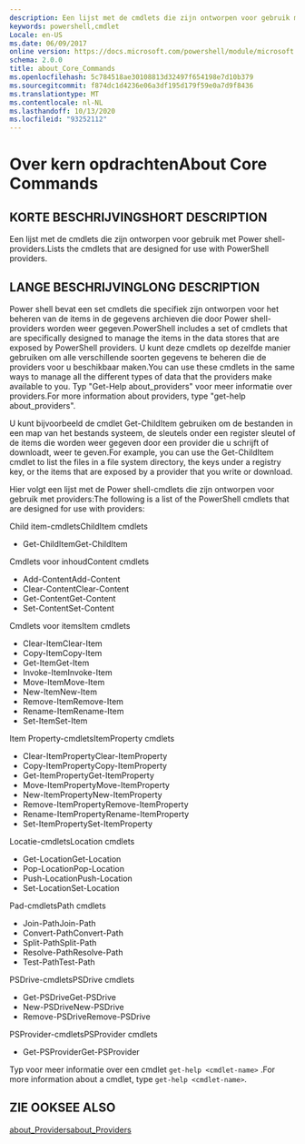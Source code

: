 ```yaml
---
description: Een lijst met de cmdlets die zijn ontworpen voor gebruik met Power shell-providers.
keywords: powershell,cmdlet
Locale: en-US
ms.date: 06/09/2017
online version: https://docs.microsoft.com/powershell/module/microsoft.powershell.core/about/about_core_commands?view=powershell-7&WT.mc_id=ps-gethelp
schema: 2.0.0
title: about_Core_Commands
ms.openlocfilehash: 5c784518ae30108813d32497f654198e7d10b379
ms.sourcegitcommit: f874dc1d4236e06a3df195d179f59e0a7d9f8436
ms.translationtype: MT
ms.contentlocale: nl-NL
ms.lasthandoff: 10/13/2020
ms.locfileid: "93252112"
---
```

# <a name="about-core-commands"></a><span data-ttu-id="27001-104">Over kern opdrachten</span><span class="sxs-lookup"><span data-stu-id="27001-104">About Core Commands</span></span>

## <a name="short-description"></a><span data-ttu-id="27001-105">KORTE BESCHRIJVING</span><span class="sxs-lookup"><span data-stu-id="27001-105">SHORT DESCRIPTION</span></span>
<span data-ttu-id="27001-106">Een lijst met de cmdlets die zijn ontworpen voor gebruik met Power shell-providers.</span><span class="sxs-lookup"><span data-stu-id="27001-106">Lists the cmdlets that are designed for use with PowerShell providers.</span></span>

## <a name="long-description"></a><span data-ttu-id="27001-107">LANGE BESCHRIJVING</span><span class="sxs-lookup"><span data-stu-id="27001-107">LONG DESCRIPTION</span></span>

<span data-ttu-id="27001-108">Power shell bevat een set cmdlets die specifiek zijn ontworpen voor het beheren van de items in de gegevens archieven die door Power shell-providers worden weer gegeven.</span><span class="sxs-lookup"><span data-stu-id="27001-108">PowerShell includes a set of cmdlets that are specifically designed to manage the items in the data stores that are exposed by PowerShell providers.</span></span>
<span data-ttu-id="27001-109">U kunt deze cmdlets op dezelfde manier gebruiken om alle verschillende soorten gegevens te beheren die de providers voor u beschikbaar maken.</span><span class="sxs-lookup"><span data-stu-id="27001-109">You can use these cmdlets in the same ways to manage all the different types of data that the providers make available to you.</span></span> <span data-ttu-id="27001-110">Typ "Get-Help about_providers" voor meer informatie over providers.</span><span class="sxs-lookup"><span data-stu-id="27001-110">For more information about providers, type "get-help about_providers".</span></span>

<span data-ttu-id="27001-111">U kunt bijvoorbeeld de cmdlet Get-ChildItem gebruiken om de bestanden in een map van het bestands systeem, de sleutels onder een register sleutel of de items die worden weer gegeven door een provider die u schrijft of downloadt, weer te geven.</span><span class="sxs-lookup"><span data-stu-id="27001-111">For example, you can use the Get-ChildItem cmdlet to list the files in a file system directory, the keys under a registry key, or the items that are exposed by a provider that you write or download.</span></span>

<span data-ttu-id="27001-112">Hier volgt een lijst met de Power shell-cmdlets die zijn ontworpen voor gebruik met providers:</span><span class="sxs-lookup"><span data-stu-id="27001-112">The following is a list of the PowerShell cmdlets that are designed for use with providers:</span></span>

<span data-ttu-id="27001-113">Child item-cmdlets</span><span class="sxs-lookup"><span data-stu-id="27001-113">ChildItem cmdlets</span></span>

- <span data-ttu-id="27001-114">Get-ChildItem</span><span class="sxs-lookup"><span data-stu-id="27001-114">Get-ChildItem</span></span>

<span data-ttu-id="27001-115">Cmdlets voor inhoud</span><span class="sxs-lookup"><span data-stu-id="27001-115">Content cmdlets</span></span>

- <span data-ttu-id="27001-116">Add-Content</span><span class="sxs-lookup"><span data-stu-id="27001-116">Add-Content</span></span>
- <span data-ttu-id="27001-117">Clear-Content</span><span class="sxs-lookup"><span data-stu-id="27001-117">Clear-Content</span></span>
- <span data-ttu-id="27001-118">Get-Content</span><span class="sxs-lookup"><span data-stu-id="27001-118">Get-Content</span></span>
- <span data-ttu-id="27001-119">Set-Content</span><span class="sxs-lookup"><span data-stu-id="27001-119">Set-Content</span></span>

<span data-ttu-id="27001-120">Cmdlets voor items</span><span class="sxs-lookup"><span data-stu-id="27001-120">Item cmdlets</span></span>

- <span data-ttu-id="27001-121">Clear-Item</span><span class="sxs-lookup"><span data-stu-id="27001-121">Clear-Item</span></span>
- <span data-ttu-id="27001-122">Copy-Item</span><span class="sxs-lookup"><span data-stu-id="27001-122">Copy-Item</span></span>
- <span data-ttu-id="27001-123">Get-Item</span><span class="sxs-lookup"><span data-stu-id="27001-123">Get-Item</span></span>
- <span data-ttu-id="27001-124">Invoke-Item</span><span class="sxs-lookup"><span data-stu-id="27001-124">Invoke-Item</span></span>
- <span data-ttu-id="27001-125">Move-Item</span><span class="sxs-lookup"><span data-stu-id="27001-125">Move-Item</span></span>
- <span data-ttu-id="27001-126">New-Item</span><span class="sxs-lookup"><span data-stu-id="27001-126">New-Item</span></span>
- <span data-ttu-id="27001-127">Remove-Item</span><span class="sxs-lookup"><span data-stu-id="27001-127">Remove-Item</span></span>
- <span data-ttu-id="27001-128">Rename-Item</span><span class="sxs-lookup"><span data-stu-id="27001-128">Rename-Item</span></span>
- <span data-ttu-id="27001-129">Set-Item</span><span class="sxs-lookup"><span data-stu-id="27001-129">Set-Item</span></span>

<span data-ttu-id="27001-130">Item Property-cmdlets</span><span class="sxs-lookup"><span data-stu-id="27001-130">ItemProperty cmdlets</span></span>

- <span data-ttu-id="27001-131">Clear-ItemProperty</span><span class="sxs-lookup"><span data-stu-id="27001-131">Clear-ItemProperty</span></span>
- <span data-ttu-id="27001-132">Copy-ItemProperty</span><span class="sxs-lookup"><span data-stu-id="27001-132">Copy-ItemProperty</span></span>
- <span data-ttu-id="27001-133">Get-ItemProperty</span><span class="sxs-lookup"><span data-stu-id="27001-133">Get-ItemProperty</span></span>
- <span data-ttu-id="27001-134">Move-ItemProperty</span><span class="sxs-lookup"><span data-stu-id="27001-134">Move-ItemProperty</span></span>
- <span data-ttu-id="27001-135">New-ItemProperty</span><span class="sxs-lookup"><span data-stu-id="27001-135">New-ItemProperty</span></span>
- <span data-ttu-id="27001-136">Remove-ItemProperty</span><span class="sxs-lookup"><span data-stu-id="27001-136">Remove-ItemProperty</span></span>
- <span data-ttu-id="27001-137">Rename-ItemProperty</span><span class="sxs-lookup"><span data-stu-id="27001-137">Rename-ItemProperty</span></span>
- <span data-ttu-id="27001-138">Set-ItemProperty</span><span class="sxs-lookup"><span data-stu-id="27001-138">Set-ItemProperty</span></span>

<span data-ttu-id="27001-139">Locatie-cmdlets</span><span class="sxs-lookup"><span data-stu-id="27001-139">Location cmdlets</span></span>

- <span data-ttu-id="27001-140">Get-Location</span><span class="sxs-lookup"><span data-stu-id="27001-140">Get-Location</span></span>
- <span data-ttu-id="27001-141">Pop-Location</span><span class="sxs-lookup"><span data-stu-id="27001-141">Pop-Location</span></span>
- <span data-ttu-id="27001-142">Push-Location</span><span class="sxs-lookup"><span data-stu-id="27001-142">Push-Location</span></span>
- <span data-ttu-id="27001-143">Set-Location</span><span class="sxs-lookup"><span data-stu-id="27001-143">Set-Location</span></span>

<span data-ttu-id="27001-144">Pad-cmdlets</span><span class="sxs-lookup"><span data-stu-id="27001-144">Path cmdlets</span></span>

- <span data-ttu-id="27001-145">Join-Path</span><span class="sxs-lookup"><span data-stu-id="27001-145">Join-Path</span></span>
- <span data-ttu-id="27001-146">Convert-Path</span><span class="sxs-lookup"><span data-stu-id="27001-146">Convert-Path</span></span>
- <span data-ttu-id="27001-147">Split-Path</span><span class="sxs-lookup"><span data-stu-id="27001-147">Split-Path</span></span>
- <span data-ttu-id="27001-148">Resolve-Path</span><span class="sxs-lookup"><span data-stu-id="27001-148">Resolve-Path</span></span>
- <span data-ttu-id="27001-149">Test-Path</span><span class="sxs-lookup"><span data-stu-id="27001-149">Test-Path</span></span>

<span data-ttu-id="27001-150">PSDrive-cmdlets</span><span class="sxs-lookup"><span data-stu-id="27001-150">PSDrive cmdlets</span></span>

- <span data-ttu-id="27001-151">Get-PSDrive</span><span class="sxs-lookup"><span data-stu-id="27001-151">Get-PSDrive</span></span>
- <span data-ttu-id="27001-152">New-PSDrive</span><span class="sxs-lookup"><span data-stu-id="27001-152">New-PSDrive</span></span>
- <span data-ttu-id="27001-153">Remove-PSDrive</span><span class="sxs-lookup"><span data-stu-id="27001-153">Remove-PSDrive</span></span>

<span data-ttu-id="27001-154">PSProvider-cmdlets</span><span class="sxs-lookup"><span data-stu-id="27001-154">PSProvider cmdlets</span></span>

- <span data-ttu-id="27001-155">Get-PSProvider</span><span class="sxs-lookup"><span data-stu-id="27001-155">Get-PSProvider</span></span>

<span data-ttu-id="27001-156">Typ voor meer informatie over een cmdlet `get-help <cmdlet-name>` .</span><span class="sxs-lookup"><span data-stu-id="27001-156">For more information about a cmdlet, type `get-help <cmdlet-name>`.</span></span>

## <a name="see-also"></a><span data-ttu-id="27001-157">ZIE OOK</span><span class="sxs-lookup"><span data-stu-id="27001-157">SEE ALSO</span></span>

[<span data-ttu-id="27001-158">about_Providers</span><span class="sxs-lookup"><span data-stu-id="27001-158">about_Providers</span></span>](about_Providers.md)
